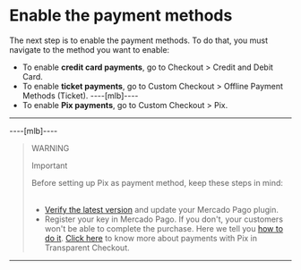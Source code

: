 # Enable the payment methods

The next step is to enable the payment methods. To do that, you must navigate to the method you want to enable:

- To enable **credit card payments**, go to Checkout > Credit and Debit Card.
- To enable **ticket payments**, go to Custom Checkout > Offline Payment Methods (Ticket).
----[mlb]----
- To enable **Pix payments**, go to Custom Checkout > Pix.
------------

----[mlb]----
> WARNING
>
> Important
>
> Before setting up Pix as payment method, keep these steps in mind:<br><br>
> - [Verify the latest version](https://marketplace.magento.com/mercadopago-core.html#product.info.details.release_notes) and update your Mercado Pago plugin.<br>
> - Register your key in Mercado Pago. If you don't, your customers won't be able to complete the purchase. Here we tell you [how to do it](https://www.mercadopago.com.br/stop/pix?url=https%3A%2F%2Fwww.mercadopago.com.br%2Fadmin-pix-keys%2Fmy-keys&authentication_mode=required).
> [Click here](https://www.mercadopago[FAKER][URL][DOMÍNIO]/developers/en/guides/checkout-api/receiving-payment-by-pix) to know more about payments with Pix in Transparent Checkout. 
------------
